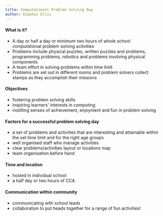 ```yaml
---
title: Computational Problem Solving Day
author: Xiaohui Ellis
---
```


#### What is it?
+ A day or half a day or minimum two hours of whole school computational problem solving activities
+ Problems include physical puzzles, written puzzles and problems, programming problems, robotics and problems involving physical components
+ A team effort in solving problems within time limit
+ Problems are set out in different rooms and problem solvers collect stamps as they accomplish their missions

#### Objectives
+ fostering problem solving skills
+ inspiring learners' interests in computing
+ instilling senses of achievement, enjoyment and fun in problem solving

#### Factors for a successful problem solving day
+ a set of problems and activities that are interesting and attainable within the set time limit and for the right age groups
+ well organised staff who manage activities 
+ clear problems/activities layout or locations map
+ team organisation before hand

#### Time and location
+ hosted in individual school
+ a half day or two hours of CCA 

#### Communication within community 
+ communicating with school leads
+ collaboration to put heads together for a range of fun activities! 
